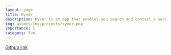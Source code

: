 ```yaml
---
layout: page
title: Kyver
description: Kyver is an app that enables you search and contact a senator or representative of the United States.
img: assets/img/projects/kyver.png
importance: 1
category: fun
---
```


[Github link](https://github.com/cliu0013/kyver-hack)
